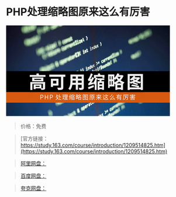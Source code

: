 # PHP处理缩略图原来这么有厉害

![img](../../../assets/study163/free/a6e7d16dcf0e4791a1c0fda32c72ab41.png)

> 价格：免费

> [官方链接：https://study.163.com/course/introduction/1209514825.htm](https://study.163.com/course/introduction/1209514825.htm)

> [阿里网盘：]()

> [百度网盘：]()

> [夸克网盘：]()
